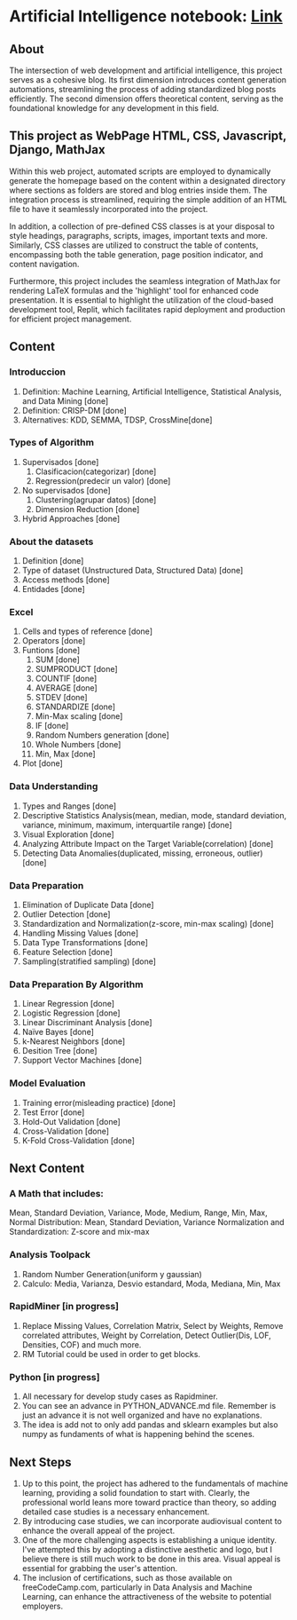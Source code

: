 # Artificial Intelligence notebook: [Link](http://ec2-35-172-193-49.compute-1.amazonaws.com:3000/)

## About
The intersection of web development and artificial intelligence, this project serves as a cohesive blog. Its first dimension introduces content generation automations, streamlining the process of adding standardized blog posts efficiently. The second dimension offers theoretical content, serving as the foundational knowledge for any development in this field.

## This project as WebPage HTML, CSS, Javascript, Django, MathJax
Within this web project, automated scripts are employed to dynamically generate the homepage based on the content within a designated directory where sections as folders are stored and blog entries inside them. The integration process is streamlined, requiring the simple addition of an HTML file to have it seamlessly incorporated into the project.

In addition, a collection of pre-defined CSS classes is at your disposal to style headings, paragraphs, scripts, images, important texts and more. Similarly, CSS classes are utilized to construct the table of contents, encompassing both the table generation, page position indicator, and content navigation.

Furthermore, this project includes the seamless integration of MathJax for rendering LaTeX formulas and the 'highlight' tool for enhanced code presentation. 
It is essential to highlight the utilization of the cloud-based development tool, Replit, which facilitates rapid deployment and production for efficient project management.

## Content

### Introduccion
1. Definition: Machine Learning, Artificial Intelligence, Statistical Analysis, and Data Mining [done]
2. Definition: CRISP-DM [done]
3. Alternatives: KDD, SEMMA, TDSP, CrossMine[done]

### Types of Algorithm
1. Supervisados [done]
    1. Clasificacion(categorizar) [done]
    2. Regression(predecir un valor) [done]
2. No supervisados [done]
    1. Clustering(agrupar datos) [done]
    2. Dimension Reduction [done]
3. Hybrid Approaches [done]

### About the datasets
1. Definition [done]
2. Type of dataset (Unstructured Data, Structured Data) [done]
3. Access methods [done]
4. Entidades  [done]

### Excel
1. Cells and types of reference [done]
2. Operators [done]
3. Funtions [done]
    1. SUM [done]
    2. SUMPRODUCT [done]
    3. COUNTIF [done]
    4. AVERAGE [done]
    5. STDEV [done]
    6. STANDARDIZE [done]
    7. Min-Max scaling [done]
    8. IF [done]
    9. Random Numbers generation [done]
    10. Whole Numbers [done]
    11. Min, Max [done]
4. Plot [done] 

### Data Understanding
1. Types and Ranges [done]
2. Descriptive Statistics Analysis(mean, median, mode, standard deviation, variance, minimum, maximum, interquartile range) [done]
3. Visual Exploration [done]
4. Analyzing Attribute Impact on the Target Variable(correlation) [done]
5. Detecting Data Anomalies(duplicated, missing, erroneous, outlier) [done]

### Data Preparation
1. Elimination of Duplicate Data [done]
2. Outlier Detection [done]
3. Standardization and Normalization(z-score, min-max scaling) [done]
4. Handling Missing Values [done]
5. Data Type Transformations [done]
6. Feature Selection [done]
7. Sampling(stratified sampling) [done]

### Data Preparation By Algorithm
1. Linear Regression [done]
2. Logistic Regression [done]
3. Linear Discriminant Analysis [done]
4. Naïve Bayes [done]
5. k-Nearest Neighbors [done]
6. Desition Tree [done]
7. Support Vector Machines [done]

### Model Evaluation
1. Training error(misleading practice) [done]
2. Test Error [done]
3. Hold-Out Validation [done]
4. Cross-Validation [done]
5. K-Fold Cross-Validation [done]

## Next Content

### A Math that includes:
Mean, Standard Deviation, Variance, Mode, Medium, Range, Min, Max, Normal Distribution: Mean, Standard Deviation, Variance
Normalization and Standardization: Z-score and mix-max

### Analysis Toolpack
1. Random Number Generation(uniform y gaussian)
2. Calculo: Media, Varianza, Desvio estandard, Moda, Mediana, Min, Max

### RapidMiner [in progress]
1. Replace Missing Values, Correlation Matrix, Select by Weights, Remove correlated attributes, Weight by Correlation, Detect Outlier(Dis, LOF, Densities, COF) and much more.
2. RM Tutorial could be used in order to get blocks.

### Python [in progress]
1. All necessary for develop study cases as Rapidminer.
2. You can see an advance in PYTHON_ADVANCE.md file. Remember is just an advance it is not well organized and have no explanations.
3. The idea is add not to only add pandas and sklearn examples but also numpy as fundaments of what is happening behind the scenes.

## Next Steps
1. Up to this point, the project has adhered to the fundamentals of machine learning, providing a solid foundation to start with. Clearly, the professional world leans more toward practice than theory, so adding detailed case studies is a necessary enhancement.
2. By introducing case studies, we can incorporate audiovisual content to enhance the overall appeal of the project.
3. One of the more challenging aspects is establishing a unique identity. I've attempted this by adopting a distinctive aesthetic and logo, but I believe there is still much work to be done in this area. Visual appeal is essential for grabbing the user's attention.
4. The inclusion of certifications, such as those available on freeCodeCamp.com, particularly in Data Analysis and Machine Learning, can enhance the attractiveness of the website to potential employers.
